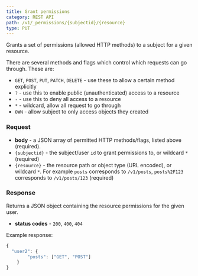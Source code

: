 ```yaml
---
title: Grant permissions
category: REST API
path: /v1/_permissions/{subjectid}/{resource}
type: PUT
---
```


Grants a set of permissions (allowed HTTP methods) to a subject for a given resource.

There are several methods and flags which control which requests can go through. These are:
- `GET`, `POST`, `PUT`, `PATCH`, `DELETE` - use these to allow a certain method explicitly
- `?` - use this to enable public (unauthenticated) access to a resource
- `-` - use this to deny all access to a resource
- `*` - wildcard, allow all request to go through
- `OWN` - allow subject to only access objects they created

### Request

- **body** - a JSON array of permitted HTTP methods/flags, listed above (required).
- `{subjectid}` - the subject/user `id` to grant permissions to, or wildcard `*` (required)
- `{resource}` - the resource path or object type (URL encoded), or wildcard `*`. For example
`posts` corresponds to `/v1/posts`, `posts%2F123` corresponds to `/v1/posts/123` (required)

### Response

Returns a JSON object containing the resource permissions for the given user.

- **status codes** - `200`, `400`, `404`

Example response:
```js
{
  "user2": {
		"posts": ["GET", "POST"]
	}
}
```